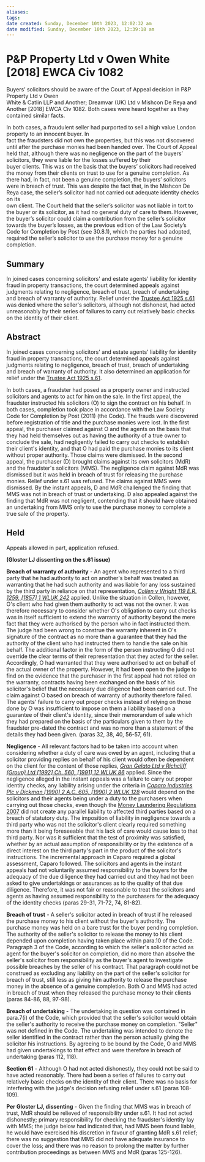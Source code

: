 ```yaml
---
aliases: 
tags: 
date created: Sunday, December 10th 2023, 12:02:32 am
date modified: Sunday, December 10th 2023, 12:39:18 am
---
```


# P&P Property Ltd v Owen White [2018] EWCA Civ 1082

Buyers’ solicitors should be aware of the Court of Appeal decision in P&P Property Ltd v Owen  
White & Catlin LLP and Another; Dreamvar (UK) Ltd v Mishcon De Reya and Another [2018] EWCA Civ 1082. Both cases were heard together as they contained similar facts.

In both cases, a fraudulent seller had purported to sell a high value London property to an innocent buyer. In  
fact the fraudsters did not own the properties, but this was not discovered until after the purchase monies had been handed over. The Court of Appeal held that, although there was no negligence on the part of the buyers’ solicitors, they were liable for the losses suffered by their  
buyer clients. This was on the basis that the buyers’ solicitors had received the money from their clients on trust to use for a genuine completion. As there had, in fact, not been a genuine completion, the buyers’ solicitors were in breach of trust. This was despite the fact that, in the Mishcon De Reya case, the seller’s solicitor had not carried out adequate identity checks on its  
own client. The Court held that the seller’s solicitor was not liable in tort to the buyer or its solicitor, as it had no general duty of care to them. However, the buyer’s solicitor could claim a contribution from the seller’s solicitor towards the buyer’s losses, as the previous edition of the Law Society’s Code for Completion by Post (see 30.8.1), which the parties had adopted, required the seller’s solicitor to use the purchase money for a genuine completion.

## Summary

In joined cases concerning solicitors' and estate agents' liability for identity fraud in property transactions, the court determined appeals against judgments relating to negligence, breach of trust, breach of undertaking and breach of warranty of authority. Relief under the [Trustee Act 1925 s.61](https://uk.westlaw.com/Document/I38B44F10E44811DA8D70A0E70A78ED65/View/FullText.html?originationContext=document&transitionType=DocumentItem&ppcid=64b7d37c51ad45ae8378e3ad4b3e1f85&contextData=(sc.Default)) was denied where the seller's solicitors, although not dishonest, had acted unreasonably by their series of failures to carry out relatively basic checks on the identity of their client.

## Abstract

In joined cases concerning solicitors' and estate agents' liability for identity fraud in property transactions, the court determined appeals against judgments relating to negligence, breach of trust, breach of undertaking and breach of warranty of authority. It also determined an application for relief under the [Trustee Act 1925 s.61](https://uk.westlaw.com/Document/I38B44F10E44811DA8D70A0E70A78ED65/View/FullText.html?originationContext=document&transitionType=DocumentItem&ppcid=64b7d37c51ad45ae8378e3ad4b3e1f85&contextData=(sc.Default)).

In both cases, a fraudster had posed as a property owner and instructed solicitors and agents to act for him on the sale. In the first appeal, the fraudster instructed his solicitors (O) to sign the contract on his behalf. In both cases, completion took place in accordance with the Law Society Code for Completion by Post (2011) (the Code). The frauds were discovered before registration of title and the purchase monies were lost. In the first appeal, the purchaser claimed against O and the agents on the basis that they had held themselves out as having the authority of a true owner to conclude the sale, had negligently failed to carry out checks to establish their client's identity, and that O had paid the purchase monies to its client without proper authority. Those claims were dismissed. In the second appeal, the purchaser (D) brought claims against its own solicitors (MdR) and the fraudster's solicitors (MMS). The negligence claim against MdR was dismissed but it was held in breach of trust for releasing the purchase monies. Relief under s.61 was refused. The claims against MMS were dismissed. By the instant appeals, D and MdR challenged the finding that MMS was not in breach of trust or undertaking. D also appealed against the finding that MdR was not negligent, contending that it should have obtained an undertaking from MMS only to use the purchase money to complete a true sale of the property.

## Held

Appeals allowed in part, application refused.

**(Gloster LJ dissenting on the s.61 issue)**

**Breach of warranty of authority** - An agent who represented to a third party that he had authority to act on another's behalf was treated as warranting that he had such authority and was liable for any loss sustained by the third party in reliance on that representation, _[Collen v Wright 119 E.R. 1259, [1857] 1 WLUK 242](https://uk.westlaw.com/Document/I3028EBF052C711DCB405845D38D78029/View/FullText.html?originationContext=document&transitionType=DocumentItem&ppcid=64b7d37c51ad45ae8378e3ad4b3e1f85&contextData=(sc.Default))_ applied. Unlike the situation in Collen, however, O's client who had given them authority to act was not the owner. It was therefore necessary to consider whether O's obligation to carry out checks was in itself sufficient to extend the warranty of authority beyond the mere fact that they were authorised by the person who in fact instructed them. The judge had been wrong to construe the warranty inherent in O's signature of the contract as no more than a guarantee that they had the authority of the client who had instructed them to handle the sale on his behalf. The additional factor in the form of the person instructing O did not override the clear terms of their representation that they acted for the seller. Accordingly, O had warranted that they were authorised to act on behalf of the actual owner of the property. However, it had been open to the judge to find on the evidence that the purchaser in the first appeal had not relied on the warranty, contracts having been exchanged on the basis of his solicitor's belief that the necessary due diligence had been carried out. The claim against O based on breach of warranty of authority therefore failed. The agents' failure to carry out proper checks instead of relying on those done by O was insufficient to impose on them a liability based on a guarantee of their client's identity, since their memorandum of sale which they had prepared on the basis of the particulars given to them by the fraudster pre-dated the contract and was no more than a statement of the details they had been given. (paras 32, 38, 40, 56-57, 61).

**Negligence** - All relevant factors had to be taken into account when considering whether a duty of care was owed by an agent, including that a solicitor providing replies on behalf of his client would often be dependent on the client for the content of those replies, _[Gran Gelato Ltd v Richcliff (Group) Ltd [1992] Ch. 560, [1991] 12 WLUK 86](https://uk.westlaw.com/Document/IB3526570E42711DA8FC2A0F0355337E9/View/FullText.html?originationContext=document&transitionType=DocumentItem&ppcid=64b7d37c51ad45ae8378e3ad4b3e1f85&contextData=(sc.Default))_ applied. Since the negligence alleged in the instant appeals was a failure to carry out proper identity checks, any liability arising under the criteria in _[Caparo Industries Plc v Dickman [1990] 2 A.C. 605, [1990] 2 WLUK 128](https://uk.westlaw.com/Document/I821B84F0E42711DA8FC2A0F0355337E9/View/FullText.html?originationContext=document&transitionType=DocumentItem&ppcid=64b7d37c51ad45ae8378e3ad4b3e1f85&contextData=(sc.Default))_ would depend on the solicitors and their agents being under a duty to the purchasers when carrying out those checks, even though the [Money Laundering Regulations 2007](https://uk.westlaw.com/Document/IE25A2C90487B11DC94188F96D9A05541/View/FullText.html?originationContext=document&transitionType=DocumentItem&ppcid=64b7d37c51ad45ae8378e3ad4b3e1f85&contextData=(sc.Default)) did not create any parallel liability to affected third parties based on a breach of statutory duty. The imposition of liability in negligence towards a third party who was not the solicitor's client clearly required something more than it being foreseeable that his lack of care would cause loss to that third party. Nor was it sufficient that the test of proximity was satisfied, whether by an actual assumption of responsibility or by the existence of a direct interest on the third party's part in the product of the solicitor's instructions. The incremental approach in Caparo required a global assessment, Caparo followed. The solicitors and agents in the instant appeals had not voluntarily assumed responsibility to the buyers for the adequacy of the due diligence they had carried out and they had not been asked to give undertakings or assurances as to the quality of that due diligence. Therefore, it was not fair or reasonable to treat the solicitors and agents as having assumed responsibility to the purchasers for the adequacy of the identity checks (paras 29-31, 71-72, 74, 81-82).

**Breach of trust** - A seller's solicitor acted in breach of trust if he released the purchase money to his client without the buyer's authority. The purchase money was held on a bare trust for the buyer pending completion. The authority of the seller's solicitor to release the money to his client depended upon completion having taken place within para.10 of the Code. Paragraph 3 of the Code, according to which the seller's solicitor acted as agent for the buyer's solicitor on completion, did no more than absolve the seller's solicitor from responsibility as the buyer's agent to investigate possible breaches by the seller of his contract. That paragraph could not be construed as excluding any liability on the part of the seller's solicitor for breach of trust, still less as giving him authority to release the purchase money in the absence of a genuine completion. Both O and MMS had acted in breach of trust when they released the purchase money to their clients (paras 84-86, 88, 97-98).

**Breach of undertaking** - The undertaking in question was contained in para.7(i) of the Code, which provided that the seller's solicitor would obtain the seller's authority to receive the purchase money on completion. "Seller" was not defined in the Code. The undertaking was intended to denote the seller identified in the contract rather than the person actually giving the solicitor his instructions. By agreeing to be bound by the Code, O and MMS had given undertakings to that effect and were therefore in breach of undertaking (paras 112, 118).

**Section 61** - Although O had not acted dishonestly, they could not be said to have acted reasonably. There had been a series of failures to carry out relatively basic checks on the identity of their client. There was no basis for interfering with the judge's decision refusing relief under s.61 (paras 108-109).

**Per Gloster LJ, dissenting** - Given the finding that MMS was in breach of trust, MdR should be relieved of responsibility under s.61. It had not acted dishonestly; primary responsibility for checking the fraudster's identity lay with MMS; the judge below had indicated that, had MMS been found liable, he would have exercised his discretion in favour of granting MdR s.61 relief; there was no suggestion that MMS did not have adequate insurance to cover the loss; and there was no reason to prolong the matter by further contribution proceedings as between MMS and MdR (paras 125-126).
